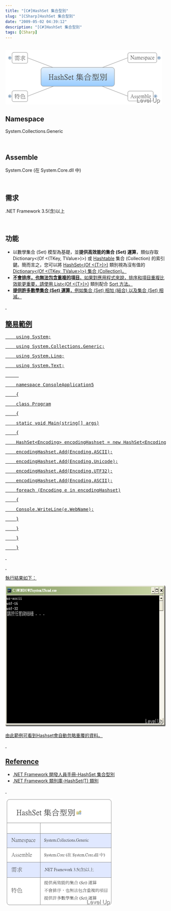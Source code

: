 ```yaml
---
title: "[C#]HashSet 集合型別"
slug: "[CSharp]HashSet 集合型別"
date: "2009-05-02 04:39:12"
description: "[C#]HashSet 集合型別"
tags: [CSharp]
---
```


<h2>
	<img alt="image" border="0" height="170" src="\images\posts\8271\image_thumb_1.png" style="border-right-width: 0px; border-top-width: 0px; border-bottom-width: 0px; border-left-width: 0px" width="493" /></h2>
<h2>
	Namespace</h2>
<p>
	System.Collections.Generic</p>
<p>
	 </p>
<h2>
	Assemble</h2>
<p>
	System.Core (在 System.Core.dll 中)</p>
<p>
	 </p>
<h2>
	需求</h2>
<p>
	.NET Framework 3.5(含)以上</p>
<p>
	 </p>
<h2>
	功能</h2>
<ul>
	<li>
		以數學集合 (Set) 模型為基礎，並<strong>提供高效能的集合 (Set) 運算</strong>，類似存取 Dictionary&lt;(Of &lt;(TKey, TValue&gt;)&gt;)</a> 或 <a href="http://msdn.microsoft.com/zh-tw/library/system.collections.hashtable.aspx">Hashtable</a> 集合 (Collection) 的索引鍵。簡而言之，您可以將 <a href="http://msdn.microsoft.com/zh-tw/library/bb359438.aspx">HashSet&lt;(Of &lt;(T&gt;)&gt;)</a> 類別視為沒有值的 <a href="http://msdn.microsoft.com/zh-tw/library/xfhwa508.aspx">Dictionary&lt;(Of &lt;(TKey, TValue&gt;)&gt;) 集合 (Collection)。</li>
	<li>
		<strong>不會排序，也無法包含重複的項目</strong>。如果對應用程式來說，排序和項目重複比效能更重要，請使用 List&lt;(Of &lt;(T&gt;)&gt;)</a> 類別配合 <a href="http://msdn.microsoft.com/zh-tw/library/3da4abas.aspx">Sort 方法。</li>
	<li>
		<strong>提供許多數學集合 (Set) 運算</strong>，例如集合 (Set) 相加 (結合) 以及集合 (Set) 相減。</li>
</ul>
<p>
	 </p>
<h2>
	簡易範例</h2>
<div class="csharpcode">
	<pre class="alt">
	<span class="kwrd">using</span> System;</pre>
	<pre>
	<span class="kwrd">using</span> System.Collections.Generic;</pre>
	<pre class="alt">
	<span class="kwrd">using</span> System.Linq;</pre>
	<pre>
	<span class="kwrd">using</span> System.Text;</pre>
	<pre class="alt">
	 </pre>
	<pre>
	<span class="kwrd">namespace</span> ConsoleApplication5</pre>
	<pre class="alt">
	{</pre>
	<pre>
	<span class="kwrd">class</span> Program</pre>
	<pre class="alt">
	{</pre>
	<pre>
	<span class="kwrd">static</span> <span class="kwrd">void</span> Main(<span class="kwrd">string</span>[] args)</pre>
	<pre class="alt">
	{</pre>
	<pre>
	HashSet&lt;Encoding&gt; encodingHashset = <span class="kwrd">new</span> HashSet&lt;Encoding&gt;();</pre>
	<pre class="alt">
	encodingHashset.Add(Encoding.ASCII);</pre>
	<pre>
	encodingHashset.Add(Encoding.Unicode);</pre>
	<pre class="alt">
	encodingHashset.Add(Encoding.UTF32);</pre>
	<pre>
	encodingHashset.Add(Encoding.ASCII);</pre>
	<pre class="alt">
	<span class="kwrd">foreach</span> (Encoding e <span class="kwrd">in</span> encodingHashset)</pre>
	<pre>
	{</pre>
	<pre class="alt">
	Console.WriteLine(e.WebName);</pre>
	<pre>
	}</pre>
	<pre class="alt">
	}</pre>
	<pre>
	}</pre>
	<pre class="alt">
	}</pre>
</div>
<p>
	 </p>
<p>
	</p><style type="text/css"><![CDATA[

.csharpcode, .csharpcode pre
{
	font-size: small;
	color: black;
	font-family: consolas, "Courier New", courier, monospace;
	background-color: #ffffff;
	/*white-space: pre;*/
}
.csharpcode pre { margin: 0em; }
.csharpcode .rem { color: #008000; }
.csharpcode .kwrd { color: #0000ff; }
.csharpcode .str { color: #006080; }
.csharpcode .op { color: #0000c0; }
.csharpcode .preproc { color: #cc6633; }
.csharpcode .asp { background-color: #ffff00; }
.csharpcode .html { color: #800000; }
.csharpcode .attr { color: #ff0000; }
.csharpcode .alt 
{
	background-color: #f4f4f4;
	width: 100%;
	margin: 0em;
}
.csharpcode .lnum { color: #606060; }]]></style>

<p>
	 </p>
<p>
	執行結果如下：</p>
<p>
	<img alt="image" border="0" height="442" src="\images\posts\8271\image_thumb.png" style="border-right-width: 0px; border-top-width: 0px; border-bottom-width: 0px; border-left-width: 0px" width="673" /></p>
<p>
	由此範例可看到Hashset會自動忽略重覆的資料。</p>
<p>
	 </p>
<h2>
	Reference</h2>
<ul>
	<li>
		.NET Framework 開發人員手冊-HashSet 集合型別</li>
	<li>
		.NET Framework 類別庫-HashSet(T) 類別</li>
</ul>
<p>
	 </p>
<p>
	<img alt="image" border="0" height="337" src="\images\posts\8271\image_thumb_2.png" style="border-right-width: 0px; border-top-width: 0px; border-bottom-width: 0px; border-left-width: 0px" width="336" /></p>
